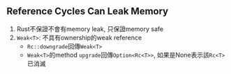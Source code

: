 ## Reference Cycles Can Leak Memory
1. Rust不保證不會有memory leak, 只保證memory safe
2. `Weak<T>`: 不具有ownership的weak reference
    - `Rc::downgrade`回傳`Weak<T>`
    - `Weak<T>`的method `upgrade`回傳`Option<Rc<T>>`, 如果是None表示該`Rc<T>`已消滅
